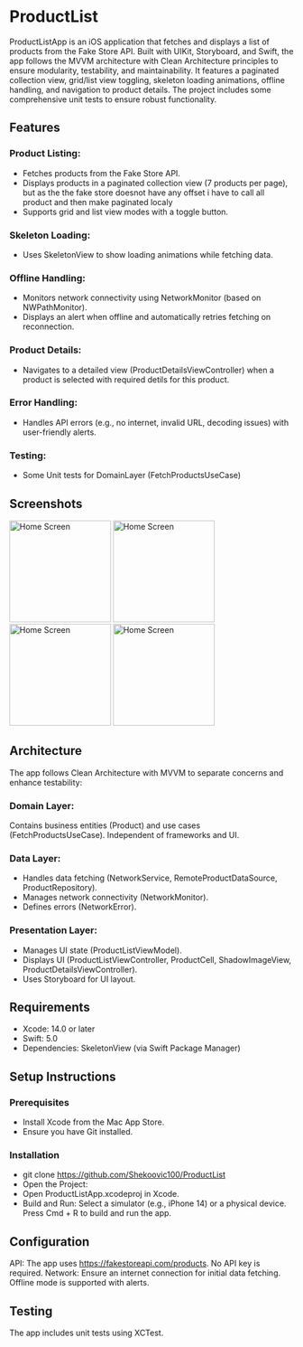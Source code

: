 # ProductList

ProductListApp is an iOS application that fetches and displays a list of products from the Fake Store API. Built with UIKit, Storyboard, and Swift, the app follows the MVVM architecture with Clean Architecture principles to ensure modularity, testability, and maintainability. It features a paginated collection view, grid/list view toggling, skeleton loading animations, offline handling, and navigation to product details. The project includes some comprehensive unit tests to ensure robust functionality.

## Features


### Product Listing:

- Fetches products from the Fake Store API.
- Displays products in a paginated collection view (7 products per page), but as the the fake store doesnot have any offset i have to call all product and then make paginated localy  
- Supports grid and list view modes with a toggle button.

### Skeleton Loading:

- Uses SkeletonView to show loading animations while fetching data.

### Offline Handling:

- Monitors network connectivity using NetworkMonitor (based on NWPathMonitor).
- Displays an alert when offline and automatically retries fetching on reconnection.

### Product Details:

- Navigates to a detailed view (ProductDetailsViewController) when a product is selected with required detils for this product.


### Error Handling:

- Handles API errors (e.g., no internet, invalid URL, decoding issues) with user-friendly alerts.


### Testing:

- Some Unit tests for DomainLayer (FetchProductsUseCase)

## Screenshots     

<img src="https://github.com/user-attachments/assets/d96c71f8-c087-4858-aa12-4ceeb5ffd2ec" alt="Home Screen" width="180"/>
<img src="https://github.com/user-attachments/assets/98e8246c-11ca-43c0-bf7d-8e8d449a3bc2" alt="Home Screen" width="180"/>
<img src="https://github.com/user-attachments/assets/4a04a852-42fd-4e02-ae05-4b587245ff31" alt="Home Screen" width="180"/>
<img src="https://github.com/user-attachments/assets/ef90898e-8a09-480b-b7d7-e3c0e1ad803e" alt="Home Screen" width="180"/>

## Architecture

The app follows Clean Architecture with MVVM to separate concerns and enhance testability:

### Domain Layer:

Contains business entities (Product) and use cases (FetchProductsUseCase).
Independent of frameworks and UI.

### Data Layer:

- Handles data fetching (NetworkService, RemoteProductDataSource, ProductRepository).
- Manages network connectivity (NetworkMonitor).
- Defines errors (NetworkError).

### Presentation Layer:

- Manages UI state (ProductListViewModel).
- Displays UI (ProductListViewController, ProductCell, ShadowImageView, ProductDetailsViewController).
- Uses Storyboard for UI layout.


## Requirements

- Xcode: 14.0 or later
- Swift: 5.0
- Dependencies: SkeletonView (via Swift Package Manager)

## Setup Instructions

### Prerequisites

 - Install Xcode from the Mac App Store.
 - Ensure you have Git installed.

### Installation

- git clone https://github.com/Shekoovic100/ProductList
- Open the Project:
- Open ProductListApp.xcodeproj in Xcode.
- Build and Run:
Select a simulator (e.g., iPhone 14) or a physical device.
Press Cmd + R to build and run the app.


## Configuration

API: The app uses https://fakestoreapi.com/products. No API key is required.
Network: Ensure an internet connection for initial data fetching. 
Offline mode is supported with alerts.

## Testing

The app includes unit tests using XCTest.
